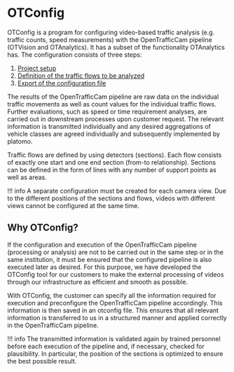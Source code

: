 # OTConfig

OTConfig is a program for configuring video-based traffic analysis (e.g. traffic counts, speed measurements) with the OpenTrafficCam pipeline (OTVision and OTAnalytics).
It has a subset of the functionality OTAnalytics has.
The configuration consists of three steps:

1. [Project setup](../usage-ui/#project-setup)
1. [Definition of the traffic flows to be analyzed](../usage-ui/#definition-of-the-traffic-flows-to-be-analyzed)
1. [Export of the configuration file](../usage-ui/#save-to-configuration-file-otconfig-file)

The results of the OpenTrafficCam pipeline are raw data on the individual traffic movements as well as count values for the individual traffic flows.
Further evaluations, such as speed or time requirement analyses, are carried out in downstream processes upon customer request.
The relevant information is transmitted individually and any desired aggregations of vehicle classes are agreed individually and subsequently implemented by platomo.

Traffic flows are defined by using detectors (sections).
Each flow consists of exactly one start and one end section (from-to relationship).
Sections can be defined in the form of lines with any number of support points as well as areas.

!!! info
    A separate configuration must be created for each camera view.
    Due to the different positions of the sections and flows, videos with different views cannot be configured at the same time.

## Why OTConfig?

If the configuration and execution of the OpenTrafficCam pipeline (processing or analysis) are not to be carried out in the same step or in the same institution, it must be ensured that the configured pipeline is also executed later as desired.
For this purpose, we have developed the OTConfig tool for our customers to make the external processing of videos through our infrastructure as efficient and smooth as possible.

With OTConfig, the customer can specify all the information required for execution and preconfigure the OpenTrafficCam pipeline accordingly.
This information is then saved in an otconfig file.
This ensures that all relevant information is transferred to us in a structured manner and applied correctly in the OpenTrafficCam pipeline.

!!! info
    The transmitted information is validated again by trained personnel before each execution of the pipeline and, if necessary, checked for plausibility.
    In particular, the position of the sections is optimized to ensure the best possible result.
